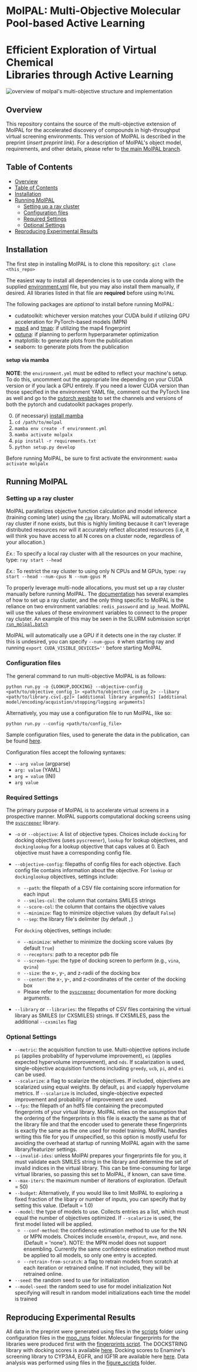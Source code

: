 # MolPAL: Multi-Objective Molecular Pool-based Active Learning
# Efficient Exploration of Virtual Chemical <br/> Libraries through Active Learning

![overview of molpal's multi-objective structure and implementation](molpal_multi_overview.png)

## Overview
This repository contains the source of the multi-objective extension of MolPAL for the accelerated discovery of compounds in high-throughput virtual screening environments. This version of MolPAL is described in the preprint (*insert preprint link*). For a description of MolPAL's object model, requirements, and other details, please refer to [the main MolPAL branch](https://github.com/coleygroup/molpal#molpal-molecular-pool-based-active-learning). 

## Table of Contents
- [Overview](#overview)
- [Table of Contents](#table-of-contents)
- [Installation](#installation)
- [Running MolPAL](#running-molpal)
  * [Setting up a ray cluster](#setting-up-a-ray-cluster)
  * [Configuration files](#configuration-files)
  * [Required Settings](#required-settings)
  * [Optional Settings](#optional-settings)
- [Reproducing Experimental Results](#reproducing-experimental-results)

## Installation
The first step in installing MolPAL is to clone this repository: `git clone <this_repo>`

The easiest way to install all dependencies is to use conda along with the supplied [environment.yml](environment.yml) file, but you may also install them manually, if desired. All libraries listed in that file are __required__ before using `MolPAL`

The following packages are _optional_ to install before running MolPAL:
- cudatoolkit: whichever version matches your CUDA build if utilizing GPU acceleration for PyTorch-based models (MPN)
- [map4](https://github.com/reymond-group/map4) and [tmap](https://github.com/reymond-group/tmap): if utilizing the map4 fingerprint
- [optuna](https://optuna.readthedocs.io/en/stable/installation.html): if planning to perform hyperparameter optimization
- matplotlib: to generate plots from the publication
- seaborn: to generate plots from the publication

#### setup via mamba
__NOTE__: the `environment.yml` must be edited to reflect your machine's setup. To do this, uncomment out the appropriate line depending on your CUDA version or if you lack a GPU entirely. If you need a lower CUDA version than those specified in the environment YAML file, comment out the PyTorch line as well and go to the [pytorch wesbite](https://pytorch.org/get-started/locally/) to set the channels and versions of both the pytorch and cudatoolkit packages properly.

0. (if necessary) [install mamba](https://mamba.readthedocs.io/en/latest/installation.html)
1. `cd /path/to/molpal`
2. `mamba env create -f environment.yml`
3. `mamba activate molpalx`
4. `pip install -r requirements.txt`
5. `python setup.py develop`

Before running MolPAL, be sure to first activate the environment: `mamba activate molpalx`

## Running MolPAL

### Setting up a ray cluster
MolPAL parallelizes objective function calculation and model inference (training coming later) using the [`ray`](ray.io) library. MolPAL will automatically start a ray cluster if none exists, but this is highly limiting because it can't leverage distributed resources nor will it accurately reflect allocated resources (i.e, it will think you have access to all N cores on a cluster node, regardless of your allocation.) 

_Ex._: To specify a local ray cluster with all the resources on your machine, type:
`ray start --head`

_Ex._: To restrict the ray cluster to using only N CPUs and M GPUs, type:
`ray start --head --num-cpus N --num-gpus M`

To properly leverage multi-node allocations, you must set up a ray cluster manually before running MolPAL. The [documentation](https://docs.ray.io/en/master/cluster/index.html) has several examples of how to set up a ray cluster, and the only thing specific to MolPAL is the reliance on two environment variables: `redis_password` and `ip_head`. MolPAL will use the values of these environment variables to connect to the proper ray cluster. An example of this may be seen in the SLURM submission script [`run_molpal.batch`](run_molpal.batch)

MolPAL will automatically use a GPU if it detects one in the ray cluster. If this is undesired, you can specify `--num-gpus 0` when starting ray and running `export CUDA_VISIBLE_DEVICES=''` before starting MolPAL


### Configuration files
The general command to run multi-objective MolPAL is as follows:

`python run.py -o {LOOKUP,DOCKING} --objective-config <path/to/objective_config_1> <path/to/objective_config_2> --libary <path/to/library.csv[.gz]> [additional library arguments] [additional model/encoding/acquistion/stopping/logging arguments]`

Alternatively, you may use a configuration file to run MolPAL, like so:

`python run.py --config <path/to/config_file>`

Sample configuration files, used to generate the data in the publication, can be found [here](moo_runs/config/).

Configuration files accept the following syntaxes:
- `--arg value` (argparse)
- `arg: value` (YAML)
- `arg = value` (INI)
- `arg value`

### Required Settings
The primary purpose of MolPAL is to accelerate virtual screens in a prospective manner. MolPAL supports computational docking screens using the [`pyscreener`](https://github.com/coleygroup/pyscreener) library. 

- `-o` or `--objective`: A list of objective types. Choices include `docking` for docking objectives (uses `pyscreener`), `lookup` for lookup objectives, and `dockinglookup` for a lookup objective that caps values at 0. Each objective must have a corresponding config file.
- `--objective-config`: filepaths of config files for each objective. Each config file contains information about the objective. 
  For `lookup` or `dockinglookup` objectives, settings include: 
  * `--path`: the filepath of a CSV file containing score information for each input
  * `--smiles-col`: the column that contains SMILES strings 
  * `--score-col`: the column that contains the objective values 
  * `--minimize`: flag to minimize objective values (by default `False`)
  * `--sep`: the library file's delimiter (by default `,`)
  
  For `docking` objectives, settings include: 
  * `--minimize`: whether to minimize the docking score values (by default `True`)
  * `--receptors`: path to a receptor pdb file
  * `--screen-type`: the type of docking screen to perform (e.g., `vina`, `qvina`)
  * `--size`: the x-, y-, and z-radii of the docking box
  * `--center`:  the x-, y-, and z-coordinates of the center of the docking box
  * Please refer to the [`pyscreener`](https://github.com/coleygroup/pyscreener/tree/main) documentation for more docking arguments. 


- `--library` or `--libraries`: the filepaths of CSV files containing the virtual library as SMILES (or CXSMILES) strings. If CXSMILES, pass the additional `--cxsmiles` flag


### Optional Settings
- `--metric`: the acquisition function to use. Multi-objective options include `pi` (applies probability of hypervolume improvement), `ei` (applies expected hypervolume improvement), and `nds`. If scalarization is used, single-objective acquisition functions including `greedy`, `ucb`, `pi`, and `ei` can be used. 
- `--scalarize`: a flag to scalarize the objectives. If included, objectives are scalarized using equal weights. By default, `pi` and `ei`apply hypervolume metrics. If `--scalarize` is included, single-objective expected improvement and probability of improvement are used. 
- `--fps`: the filepath of an hdf5 file containing the precomputed fingerprints of your virtual library. MolPAL relies on the assumption that the ordering of the fingerprints in this file is exactly the same as that of the library file and that the encoder used to generate these fingerprints is exactly the same as the one used for model training. MolPAL handles writing this file for you if unspecified, so this option is mostly useful for avoiding the overhead at startup of running MolPAL again with the same library/featurizer settings.
- `--invalid-idxs`: unless MolPAl prepares your fingerprints file for you, it must validate each SMILES string in the library and determine the set of invalid indices in the virtual library. This can be time-consuming for large virtual libraries, so passing this set to MolPAL, if known, can save time. 
- `--max-iters`: the maximum number of iterations of exploration. (Default = 50)
- `--budget`: Alternatively, if you would like to limit MolPAL to exploring a fixed fraction of the libary or number of inputs, you can specify that by setting this value. (Default = 1.0)
- `--model`: the type of models to use. Collects entries as a list, which must equal the number of objectives optimized. If `--scalarize` is used, the first model listed will be applied. 
  * `--conf-method`: the confidence estimation method to use for the NN or MPN models. Choices include `ensemble`, `dropout`, `mve`, and `none`. (Default = 'none'). NOTE: the MPN model does not support ensembling. Currently the same confidence estimation method must be applied to all models, so only one entry is accepted. 
  * `--retrain-from-scratch`: a flag to retrain models from scratch at each iteration or retrained online. If not included, they will be retrained online. 
- `--seed`: the random seed to use for initialization
- `--model-seed`: the random seed to use for model initialization Not specifying will result in random model initializations each time the model is trained



## Reproducing Experimental Results

All data in the preprint were generated using files in the [scripts](scripts/) folder using configuration files in the [moo_runs](moo_runs/) folder. Molecular fingerprints for the libraries were produced first with the [fingerprints script](scripts/fingerprints.py). The DOCKSTRING library with docking scores is available [here](https://figshare.com/articles/dataset/dockstring_dataset/16511577?file=35948138). Docking scores to Enamine's screening library to CYP3A4, EGFR, and IGF1R are available here [here](https://figshare.com/articles/dataset/Enamine_screen_CYP3A4_EGFR_IGF1R_zip/23978547). Data analysis was performed using files in the [figure_scripts](figure_scripts/) folder. 


